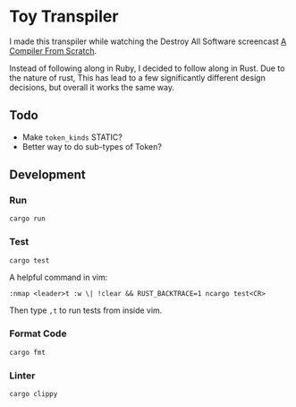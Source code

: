 # Toy Transpiler

I made this transpiler while watching the
Destroy All Software screencast [A Compiler From Scratch](https://www.destroyallsoftware.com/screencasts/catalog/a-compiler-from-scratch).

Instead of following along in Ruby, I decided
to follow along in Rust. Due to the nature of 
rust, This has lead to a few significantly 
different design decisions, but overall it 
works the same way.

## Todo

- Make `token_kinds` STATIC?
- Better way to do sub-types of Token?

## Development

### Run

```bash
cargo run
```

### Test 

```bash
cargo test
```

A helpful command in vim:

```
:nmap <leader>t :w \| !clear && RUST_BACKTRACE=1 ncargo test<CR>
```

Then type `,t` to run tests from inside vim.

### Format Code

```bash
cargo fmt
```

### Linter
```bash
cargo clippy
```



